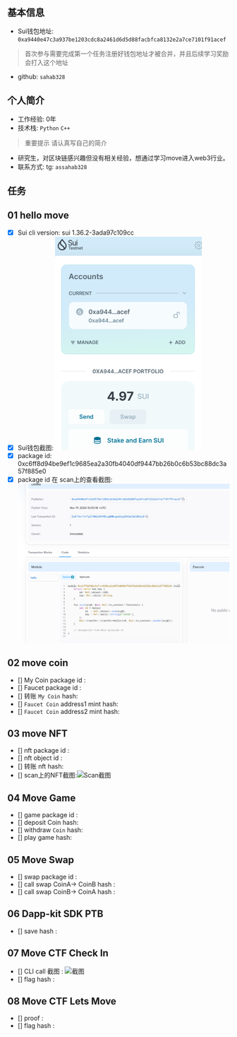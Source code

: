 ## 基本信息
- Sui钱包地址: `0xa9440e47c3a937be1203cdc8a2461d6d5d88facbfca8132e2a7ce7101f91acef`
> 首次参与需要完成第一个任务注册好钱包地址才被合并，并且后续学习奖励会打入这个地址
- github: `sahab328`

## 个人简介
- 工作经验: 0年
- 技术栈: `Python` `C++`
> 重要提示 请认真写自己的简介
- 研究生，对区块链感兴趣但没有相关经验，想通过学习move进入web3行业。
- 联系方式: tg: `assahab328` 

## 任务

##   01 hello move  
- [x] Sui cli version: sui 1.36.2-3ada97c109cc
- [x] Sui钱包截图: ![Sui钱包截图](./images/sui-wallet.png)
- [x] package id: 0xc6ff8d94be9ef1c9685ea2a30fb4040df9447bb26b0c6b53bc88dc3a57f885e0
- [x] package id 在 scan上的查看截图:![Scan截图](./images/package-scan.png)

##   02 move coin
- [] My Coin package id : 
- [] Faucet package id : 
- [] 转账 `My Coin` hash:
- [] `Faucet Coin` address1 mint hash:
- [] `Faucet Coin` address2 mint hash:

##   03 move NFT
- [] nft package id :
- [] nft object id : 
- [] 转账 nft  hash:
- [] scan上的NFT截图:![Scan截图](./images/你的图片地址)

##   04 Move Game
- [] game package id :
- [] deposit Coin hash:
- [] withdraw `Coin` hash:
- [] play game hash:

##   05 Move Swap
- [] swap package id :
- [] call swap CoinA-> CoinB  hash :
- [] call swap CoinB-> CoinA  hash :

##   06 Dapp-kit SDK PTB
- [] save hash :

##   07 Move CTF Check In
- [] CLI call 截图 : ![截图](./images/你的图片地址)
- [] flag hash :

##   08 Move CTF Lets Move
- [] proof : 
- [] flag hash :

